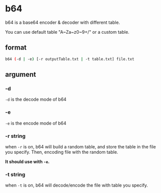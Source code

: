 # b64
b64 is a base64 encoder & decoder with different table. 

You can use default table "A\~Za\~z0~9+/" or a custom table.

## format
```bash
b64 (-d | -e) [-r outputTable.txt | -t table.txt] file.txt
```

## argument
### -d
```-d``` is the decode mode of b64

### -e
```-e``` is the encode mode of b64

### -r string
when ```-r``` is on, b64 will build a random table, and store the table in the file you specify. Then, encoding file with the random table.

**It should use with ```-e```.**

### -t string
when ```-t``` is on, b64 will decode/encode the file with table you specify.
